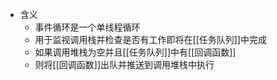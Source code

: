 - 含义
	- 事件循环是一个单线程循环
	- 用于监视调用栈并检查是否有工作即将在[[任务队列]]中完成
	- 如果调用堆栈为空并且[[任务队列]]中有[[回调函数]]
	- 则将[[回调函数]]出队并推送到调用堆栈中执行